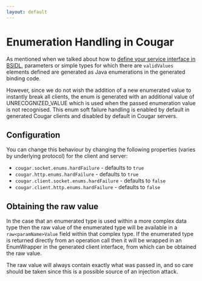 ```yaml
---
layout: default
---
```

# Enumeration Handling in Cougar

As mentioned when we talked about how to [define your service interface in BSIDL](Defining_Your_Service_in_BSIDL_for_Cougar.html),
parameters or simple types for which there are ```validValues``` elements defined are generated as Java enumerations in
the generated binding code.

However, since we do not wish the addition of a new enumerated value to instantly break all clients, the enum is generated
with an additional value of UNRECOGNIZED_VALUE which is used when the passed enumeration value is not recognised. This enum
soft failure handling is enabled by default in generated Cougar clients and disabled by default in Cougar servers.

## Configuration

You can change this behaviour by changing the following properties (varies by underlying protocol) for the client and server:

* ```cougar.socket.enums.hardFailure``` - defaults to ```true```
* ```cougar.http.enums.hardFailure``` - defaults to ```true```
* ```cougar.client.socket.enums.hardFailure``` - defaults to ```false```
* ```cougar.client.http.enums.hardFailure``` - defaults to ```false```

## Obtaining the raw value

In the case that an enumerated type is used within a more complex data type then the raw value of the enumerated type
will be available in a ```raw<paramName>Value``` field within that complex type. If the enumerated type is returned
directly from an operation call then it will be wrapped in an EnumWrapper in the generated client interface, from which
can be obtained the raw value.

The raw value will always contain exactly what was passed in, and so care should be taken since this is a possible source
of an injection attack.